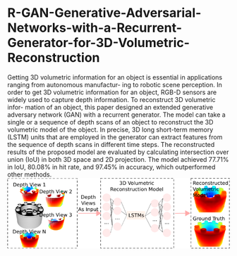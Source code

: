 # R-GAN-Generative-Adversarial-Networks-with-a-Recurrent-Generator-for-3D-Volumetric-Reconstruction
Getting 3D volumetric information for an object is essential in applications ranging from autonomous manufactur- ing to robotic scene perception. In order to get 3D volumetric information for an object, RGB-D sensors are widely used to capture depth information. To reconstruct 3D volumetric infor- mation of an object, this paper designed an extended generative adversary network (GAN) with a recurrent generator. The model can take a single or a sequence of depth scans of an object to reconstruct the 3D volumetric model of the object. In precise, 3D long short-term memory (LSTM) units that are employed in the generator can extract features from the sequence of depth scans in different time steps. The reconstructed results of the proposed model are evaluated by calculating intersection over union (IoU) in both 3D space and 2D projection. The model achieved 77.71% in IoU, 80.08% in hit rate, and 97.45% in accuracy, which outperformed other methods.
<img src = "./images/title_image.png">
